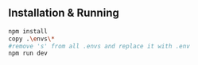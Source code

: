 ## Installation & Running
```bash 
npm install
copy .\envs\*
#remove 's' from all .envs and replace it with .env
npm run dev
```
